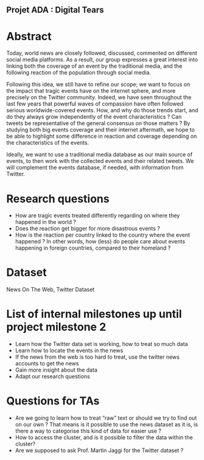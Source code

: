 ## Projet ADA : Digital Tears




# Abstract

Today, world news are closely followed, discussed, commented on different social media platforms. As a result, our group expresses a great interest into linking both the coverage of an event by the traditional media, and the following reaction of the population through social media. 

Following this idea, we still have to refine our scope; we want to focus on the impact that 
tragic events have on the internet sphere, and more precisely on the Twitter community.
Indeed, we have seen throughout the last few years that powerful waves of compassion have often followed serious worldwide-covered events. How, and why do those trends start, and do they always grow independently of the event characteristics ? Can tweets be representative of the general consensus on those matters ? By studying both big events coverage and their internet aftermath, we hope to be able to highlight some difference in reaction and coverage depending on the characteristics of the events.

Ideally, we want to use a traditional media database as our main source of events, to then work with the collected events and their related tweets. We will complement the events database, if needed, with information from Twitter.


# Research questions

* How are tragic events treated differently regarding on where they happened in the world ?
* Does the reaction get bigger for more disastrous events ?
* How is the reaction per country linked to the country where the event happened ? In other words, how (less) do people care about events happening in foreign countries, compared to their homeland ?

# Dataset

News On The Web, Twitter Dataset

# List of internal milestones up until project milestone 2

* Learn how the Twitter data set is working, how to treat so much data
* Learn how to locate the events in the news
* If the news from the web is too hard to treat, use the twitter news accounts to get the news
* Gain more insight about the data
* Adapt our research questions
 
# Questions for TAs

* Are we going to learn how to treat “raw” text or should we try to find out on our own ? That means is it possible to use the news dataset as it is, is there a way to categorise this kind of data for easier use ?
* How to access the cluster, and is it possible to filter the data within the cluster?
* Are we supposed to ask Prof. Martin Jaggi for the Twitter dataset ?
